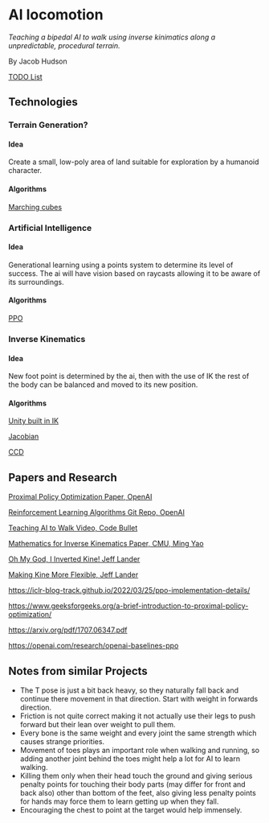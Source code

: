 # AI locomotion

*Teaching a bipedal AI to walk using inverse kinimatics along a unpredictable, procedural terrain.*

By Jacob Hudson

[TODO List](https://trello.com/b/40AqKOCt/ai-locomotion)

## Technologies
### Terrain Generation?
#### Idea
Create a small, low-poly area of land suitable for exploration by a humanoid character.
#### Algorithms
[Marching cubes](https://en.wikipedia.org/wiki/Marching_cubes)

### Artificial Intelligence
#### Idea
Generational learning using a points system to determine its level of success. The ai will have vision based on raycasts allowing it to be aware of its surroundings.
#### Algorithms
[PPO](https://openai.com/research/openai-baselines-ppo)

### Inverse Kinematics
#### Idea
New foot point is determined by the ai, then with the use of IK the rest of the body can be balanced and moved to its new position.
#### Algorithms
[Unity built in IK](https://docs.unity3d.com/Manual/InverseKinematics.html#:~:text=This%20can%20be%20useful%20when%20you%20want%20a,any%20humanoid%20character%20with%20a%20correctly%20configured%20Avatar.)

[Jacobian]()

[CCD]()

## Papers and Research
[Proximal Policy Optimization Paper, OpenAI](https://arxiv.org/pdf/1707.06347.pdf)

[Reinforcement Learning Algorithms Git Repo, OpenAI](https://github.com/openai/baselines)

[Teaching AI to Walk Video, Code Bullet](https://youtu.be/9amJuvb3grU?list=TLPQMDgwNTIwMjOCUIFdAmslIg)

[Mathematics for Inverse Kinematics Paper, CMU, Ming Yao](https://www.cs.cmu.edu/~15464-s13/lectures/lecture6/IK.pdf)

[Oh My God, I Inverted Kine! Jeff Lander](http://www.darwin3d.com/gamedev/articles/col0998.pdf)

[Making Kine More Flexible, Jeff Lander](https://www.cs.cmu.edu/~15464-s13/lectures/lecture6/jlander_gamedev_nov98.pdf)

https://iclr-blog-track.github.io/2022/03/25/ppo-implementation-details/

https://www.geeksforgeeks.org/a-brief-introduction-to-proximal-policy-optimization/

https://arxiv.org/pdf/1707.06347.pdf

https://openai.com/research/openai-baselines-ppo

## Notes from similar Projects
- The T pose is just a bit back heavy, so they naturally fall back and continue there movement in that direction. Start with weight in forwards direction.
- Friction is not quite correct making it not actually use their legs to push forward but their lean over weight to pull them.
- Every bone is the same weight and every joint the same strength which causes strange priorities. 
- Movement of toes plays an important role when walking and running, so adding another joint behind the toes might help a lot for AI to learn walking. 
- Killing them only when their head touch the ground and giving serious penalty points for touching their body parts (may differ for front and back also) other than bottom of the feet, also giving less penalty points for hands may force them to learn getting up when they fall. 
- Encouraging the chest to point at the target would help immensely.
